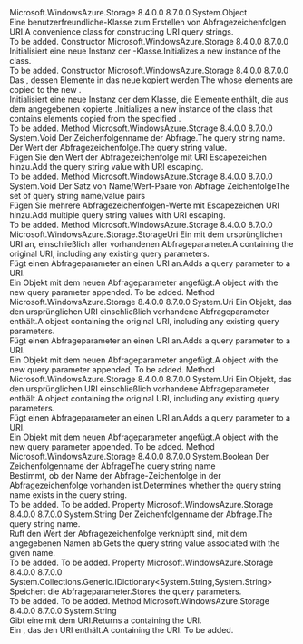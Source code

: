 <Type Name="UriQueryBuilder" FullName="Microsoft.WindowsAzure.Storage.Core.UriQueryBuilder">
  <TypeSignature Language="C#" Value="public class UriQueryBuilder" />
  <TypeSignature Language="ILAsm" Value=".class public auto ansi beforefieldinit UriQueryBuilder extends System.Object" />
  <TypeSignature Language="DocId" Value="T:Microsoft.WindowsAzure.Storage.Core.UriQueryBuilder" />
  <TypeSignature Language="VB.NET" Value="Public Class UriQueryBuilder" />
  <TypeSignature Language="F#" Value="type UriQueryBuilder = class" />
  <AssemblyInfo>
    <AssemblyName>Microsoft.WindowsAzure.Storage</AssemblyName>
    <AssemblyVersion>8.4.0.0</AssemblyVersion>
    <AssemblyVersion>8.7.0.0</AssemblyVersion>
  </AssemblyInfo>
  <Base>
    <BaseTypeName>System.Object</BaseTypeName>
  </Base>
  <Interfaces />
  <Docs>
    <summary>
            <span data-ttu-id="0c2ec-101">Eine benutzerfreundliche-Klasse zum Erstellen von Abfragezeichenfolgen URI.</span><span class="sxs-lookup"><span data-stu-id="0c2ec-101">A convenience class for constructing URI query strings.</span></span>
            </summary>
    <remarks>To be added.</remarks>
  </Docs>
  <Members>
    <Member MemberName=".ctor">
      <MemberSignature Language="C#" Value="public UriQueryBuilder ();" />
      <MemberSignature Language="ILAsm" Value=".method public hidebysig specialname rtspecialname instance void .ctor() cil managed" />
      <MemberSignature Language="DocId" Value="M:Microsoft.WindowsAzure.Storage.Core.UriQueryBuilder.#ctor" />
      <MemberSignature Language="VB.NET" Value="Public Sub New ()" />
      <MemberType>Constructor</MemberType>
      <AssemblyInfo>
        <AssemblyName>Microsoft.WindowsAzure.Storage</AssemblyName>
        <AssemblyVersion>8.4.0.0</AssemblyVersion>
        <AssemblyVersion>8.7.0.0</AssemblyVersion>
      </AssemblyInfo>
      <Parameters />
      <Docs>
        <summary>
            <span data-ttu-id="0c2ec-102">Initialisiert eine neue Instanz der <see cref="T:Microsoft.WindowsAzure.Storage.Core.UriQueryBuilder" />-Klasse.</span><span class="sxs-lookup"><span data-stu-id="0c2ec-102">Initializes a new instance of the <see cref="T:Microsoft.WindowsAzure.Storage.Core.UriQueryBuilder" /> class.</span></span>
            </summary>
        <remarks>To be added.</remarks>
      </Docs>
    </Member>
    <Member MemberName=".ctor">
      <MemberSignature Language="C#" Value="public UriQueryBuilder (Microsoft.WindowsAzure.Storage.Core.UriQueryBuilder builder);" />
      <MemberSignature Language="ILAsm" Value=".method public hidebysig specialname rtspecialname instance void .ctor(class Microsoft.WindowsAzure.Storage.Core.UriQueryBuilder builder) cil managed" />
      <MemberSignature Language="DocId" Value="M:Microsoft.WindowsAzure.Storage.Core.UriQueryBuilder.#ctor(Microsoft.WindowsAzure.Storage.Core.UriQueryBuilder)" />
      <MemberSignature Language="VB.NET" Value="Public Sub New (builder As UriQueryBuilder)" />
      <MemberSignature Language="F#" Value="new Microsoft.WindowsAzure.Storage.Core.UriQueryBuilder : Microsoft.WindowsAzure.Storage.Core.UriQueryBuilder -&gt; Microsoft.WindowsAzure.Storage.Core.UriQueryBuilder" Usage="new Microsoft.WindowsAzure.Storage.Core.UriQueryBuilder builder" />
      <MemberType>Constructor</MemberType>
      <AssemblyInfo>
        <AssemblyName>Microsoft.WindowsAzure.Storage</AssemblyName>
        <AssemblyVersion>8.4.0.0</AssemblyVersion>
        <AssemblyVersion>8.7.0.0</AssemblyVersion>
      </AssemblyInfo>
      <Parameters>
        <Parameter Name="builder" Type="Microsoft.WindowsAzure.Storage.Core.UriQueryBuilder" />
      </Parameters>
      <Docs>
        <param name="builder"><span data-ttu-id="0c2ec-103">Das <see cref="T:Microsoft.WindowsAzure.Storage.Core.UriQueryBuilder" />, dessen Elemente in das neue <see cref="T:Microsoft.WindowsAzure.Storage.Core.UriQueryBuilder" /> kopiert werden.</span><span class="sxs-lookup"><span data-stu-id="0c2ec-103">The <see cref="T:Microsoft.WindowsAzure.Storage.Core.UriQueryBuilder" /> whose elements are copied to the new <see cref="T:Microsoft.WindowsAzure.Storage.Core.UriQueryBuilder" />.</span></span></param>
        <summary>
            <span data-ttu-id="0c2ec-104">Initialisiert eine neue Instanz der dem <see cref="T:Microsoft.WindowsAzure.Storage.Core.UriQueryBuilder" /> Klasse, die Elemente enthält, die aus dem angegebenen kopierte <see cref="T:Microsoft.WindowsAzure.Storage.Core.UriQueryBuilder" />.</span><span class="sxs-lookup"><span data-stu-id="0c2ec-104">Initializes a new instance of the <see cref="T:Microsoft.WindowsAzure.Storage.Core.UriQueryBuilder" /> class that contains elements copied from the specified <see cref="T:Microsoft.WindowsAzure.Storage.Core.UriQueryBuilder" />.</span></span>
            </summary>
        <remarks>To be added.</remarks>
      </Docs>
    </Member>
    <Member MemberName="Add">
      <MemberSignature Language="C#" Value="public virtual void Add (string name, string value);" />
      <MemberSignature Language="ILAsm" Value=".method public hidebysig newslot virtual instance void Add(string name, string value) cil managed" />
      <MemberSignature Language="DocId" Value="M:Microsoft.WindowsAzure.Storage.Core.UriQueryBuilder.Add(System.String,System.String)" />
      <MemberSignature Language="VB.NET" Value="Public Overridable Sub Add (name As String, value As String)" />
      <MemberSignature Language="F#" Value="abstract member Add : string * string -&gt; unit&#xA;override this.Add : string * string -&gt; unit" Usage="uriQueryBuilder.Add (name, value)" />
      <MemberType>Method</MemberType>
      <AssemblyInfo>
        <AssemblyName>Microsoft.WindowsAzure.Storage</AssemblyName>
        <AssemblyVersion>8.4.0.0</AssemblyVersion>
        <AssemblyVersion>8.7.0.0</AssemblyVersion>
      </AssemblyInfo>
      <ReturnValue>
        <ReturnType>System.Void</ReturnType>
      </ReturnValue>
      <Parameters>
        <Parameter Name="name" Type="System.String" />
        <Parameter Name="value" Type="System.String" />
      </Parameters>
      <Docs>
        <param name="name"><span data-ttu-id="0c2ec-105">Der Zeichenfolgenname der Abfrage.</span><span class="sxs-lookup"><span data-stu-id="0c2ec-105">The query string name.</span></span></param>
        <param name="value"><span data-ttu-id="0c2ec-106">Der Wert der Abfragezeichenfolge.</span><span class="sxs-lookup"><span data-stu-id="0c2ec-106">The query string value.</span></span></param>
        <summary>
            <span data-ttu-id="0c2ec-107">Fügen Sie den Wert der Abfragezeichenfolge mit URI Escapezeichen hinzu.</span><span class="sxs-lookup"><span data-stu-id="0c2ec-107">Add the query string value with URI escaping.</span></span>
            </summary>
        <remarks>To be added.</remarks>
      </Docs>
    </Member>
    <Member MemberName="AddRange">
      <MemberSignature Language="C#" Value="public void AddRange (System.Collections.Generic.IEnumerable&lt;System.Collections.Generic.KeyValuePair&lt;string,string&gt;&gt; parameters);" />
      <MemberSignature Language="ILAsm" Value=".method public hidebysig instance void AddRange(class System.Collections.Generic.IEnumerable`1&lt;valuetype System.Collections.Generic.KeyValuePair`2&lt;string, string&gt;&gt; parameters) cil managed" />
      <MemberSignature Language="DocId" Value="M:Microsoft.WindowsAzure.Storage.Core.UriQueryBuilder.AddRange(System.Collections.Generic.IEnumerable{System.Collections.Generic.KeyValuePair{System.String,System.String}})" />
      <MemberSignature Language="VB.NET" Value="Public Sub AddRange (parameters As IEnumerable(Of KeyValuePair(Of String, String)))" />
      <MemberSignature Language="F#" Value="member this.AddRange : seq&lt;System.Collections.Generic.KeyValuePair&lt;string, string&gt;&gt; -&gt; unit" Usage="uriQueryBuilder.AddRange parameters" />
      <MemberType>Method</MemberType>
      <AssemblyInfo>
        <AssemblyName>Microsoft.WindowsAzure.Storage</AssemblyName>
        <AssemblyVersion>8.4.0.0</AssemblyVersion>
        <AssemblyVersion>8.7.0.0</AssemblyVersion>
      </AssemblyInfo>
      <ReturnValue>
        <ReturnType>System.Void</ReturnType>
      </ReturnValue>
      <Parameters>
        <Parameter Name="parameters" Type="System.Collections.Generic.IEnumerable&lt;System.Collections.Generic.KeyValuePair&lt;System.String,System.String&gt;&gt;" />
      </Parameters>
      <Docs>
        <param name="parameters"><span data-ttu-id="0c2ec-108">Der Satz von Name/Wert-Paare von Abfrage Zeichenfolge</span><span class="sxs-lookup"><span data-stu-id="0c2ec-108">The set of query string name/value pairs</span></span></param>
        <summary>
            <span data-ttu-id="0c2ec-109">Fügen Sie mehrere Abfragezeichenfolgen-Werte mit Escapezeichen URI hinzu.</span><span class="sxs-lookup"><span data-stu-id="0c2ec-109">Add multiple query string values with URI escaping.</span></span>
            </summary>
        <remarks>To be added.</remarks>
      </Docs>
    </Member>
    <Member MemberName="AddToUri">
      <MemberSignature Language="C#" Value="public Microsoft.WindowsAzure.Storage.StorageUri AddToUri (Microsoft.WindowsAzure.Storage.StorageUri storageUri);" />
      <MemberSignature Language="ILAsm" Value=".method public hidebysig instance class Microsoft.WindowsAzure.Storage.StorageUri AddToUri(class Microsoft.WindowsAzure.Storage.StorageUri storageUri) cil managed" />
      <MemberSignature Language="DocId" Value="M:Microsoft.WindowsAzure.Storage.Core.UriQueryBuilder.AddToUri(Microsoft.WindowsAzure.Storage.StorageUri)" />
      <MemberSignature Language="F#" Value="member this.AddToUri : Microsoft.WindowsAzure.Storage.StorageUri -&gt; Microsoft.WindowsAzure.Storage.StorageUri" Usage="uriQueryBuilder.AddToUri storageUri" />
      <MemberType>Method</MemberType>
      <AssemblyInfo>
        <AssemblyName>Microsoft.WindowsAzure.Storage</AssemblyName>
        <AssemblyVersion>8.4.0.0</AssemblyVersion>
        <AssemblyVersion>8.7.0.0</AssemblyVersion>
      </AssemblyInfo>
      <ReturnValue>
        <ReturnType>Microsoft.WindowsAzure.Storage.StorageUri</ReturnType>
      </ReturnValue>
      <Parameters>
        <Parameter Name="storageUri" Type="Microsoft.WindowsAzure.Storage.StorageUri" />
      </Parameters>
      <Docs>
        <param name="storageUri"><span data-ttu-id="0c2ec-110">Ein <see cref="T:Microsoft.WindowsAzure.Storage.StorageUri" /> mit dem ursprünglichen URI an, einschließlich aller vorhandenen Abfrageparameter.</span><span class="sxs-lookup"><span data-stu-id="0c2ec-110">A <see cref="T:Microsoft.WindowsAzure.Storage.StorageUri" /> containing the original URI, including any existing query parameters.</span></span></param>
        <summary>
            <span data-ttu-id="0c2ec-111">Fügt einen Abfrageparameter an einen URI an.</span><span class="sxs-lookup"><span data-stu-id="0c2ec-111">Adds a query parameter to a URI.</span></span>
            </summary>
        <returns><span data-ttu-id="0c2ec-112">Ein <see cref="T:Microsoft.WindowsAzure.Storage.StorageUri" /> Objekt mit dem neuen Abfrageparameter angefügt.</span><span class="sxs-lookup"><span data-stu-id="0c2ec-112">A <see cref="T:Microsoft.WindowsAzure.Storage.StorageUri" /> object with the new query parameter appended.</span></span></returns>
        <remarks>To be added.</remarks>
      </Docs>
    </Member>
    <Member MemberName="AddToUri">
      <MemberSignature Language="C#" Value="public virtual Uri AddToUri (Uri uri);" />
      <MemberSignature Language="ILAsm" Value=".method public hidebysig newslot virtual instance class System.Uri AddToUri(class System.Uri uri) cil managed" />
      <MemberSignature Language="DocId" Value="M:Microsoft.WindowsAzure.Storage.Core.UriQueryBuilder.AddToUri(System.Uri)" />
      <MemberSignature Language="F#" Value="abstract member AddToUri : Uri -&gt; Uri&#xA;override this.AddToUri : Uri -&gt; Uri" Usage="uriQueryBuilder.AddToUri uri" />
      <MemberType>Method</MemberType>
      <AssemblyInfo>
        <AssemblyName>Microsoft.WindowsAzure.Storage</AssemblyName>
        <AssemblyVersion>8.4.0.0</AssemblyVersion>
        <AssemblyVersion>8.7.0.0</AssemblyVersion>
      </AssemblyInfo>
      <ReturnValue>
        <ReturnType>System.Uri</ReturnType>
      </ReturnValue>
      <Parameters>
        <Parameter Name="uri" Type="System.Uri" />
      </Parameters>
      <Docs>
        <param name="uri"><span data-ttu-id="0c2ec-113">Ein <see cref="T:System.Uri" /> Objekt, das den ursprünglichen URI einschließlich vorhandene Abfrageparameter enthält.</span><span class="sxs-lookup"><span data-stu-id="0c2ec-113">A <see cref="T:System.Uri" /> object containing the original URI, including any existing query parameters.</span></span></param>
        <summary>
            <span data-ttu-id="0c2ec-114">Fügt einen Abfrageparameter an einen URI an.</span><span class="sxs-lookup"><span data-stu-id="0c2ec-114">Adds a query parameter to a URI.</span></span>
            </summary>
        <returns><span data-ttu-id="0c2ec-115">Ein <see cref="T:System.Uri" /> Objekt mit dem neuen Abfrageparameter angefügt.</span><span class="sxs-lookup"><span data-stu-id="0c2ec-115">A <see cref="T:System.Uri" /> object with the new query parameter appended.</span></span></returns>
        <remarks>To be added.</remarks>
      </Docs>
    </Member>
    <Member MemberName="AddToUriCore">
      <MemberSignature Language="C#" Value="protected Uri AddToUriCore (Uri uri);" />
      <MemberSignature Language="ILAsm" Value=".method familyhidebysig instance class System.Uri AddToUriCore(class System.Uri uri) cil managed" />
      <MemberSignature Language="DocId" Value="M:Microsoft.WindowsAzure.Storage.Core.UriQueryBuilder.AddToUriCore(System.Uri)" />
      <MemberSignature Language="F#" Value="member this.AddToUriCore : Uri -&gt; Uri" Usage="uriQueryBuilder.AddToUriCore uri" />
      <MemberType>Method</MemberType>
      <AssemblyInfo>
        <AssemblyName>Microsoft.WindowsAzure.Storage</AssemblyName>
        <AssemblyVersion>8.4.0.0</AssemblyVersion>
        <AssemblyVersion>8.7.0.0</AssemblyVersion>
      </AssemblyInfo>
      <ReturnValue>
        <ReturnType>System.Uri</ReturnType>
      </ReturnValue>
      <Parameters>
        <Parameter Name="uri" Type="System.Uri" />
      </Parameters>
      <Docs>
        <param name="uri"><span data-ttu-id="0c2ec-116">Ein <see cref="T:System.Uri" /> Objekt, das den ursprünglichen URI einschließlich vorhandene Abfrageparameter enthält.</span><span class="sxs-lookup"><span data-stu-id="0c2ec-116">A <see cref="T:System.Uri" /> object containing the original URI, including any existing query parameters.</span></span></param>
        <summary>
            <span data-ttu-id="0c2ec-117">Fügt einen Abfrageparameter an einen URI an.</span><span class="sxs-lookup"><span data-stu-id="0c2ec-117">Adds a query parameter to a URI.</span></span>
            </summary>
        <returns><span data-ttu-id="0c2ec-118">Ein <see cref="T:System.Uri" /> Objekt mit dem neuen Abfrageparameter angefügt.</span><span class="sxs-lookup"><span data-stu-id="0c2ec-118">A <see cref="T:System.Uri" /> object with the new query parameter appended.</span></span></returns>
        <remarks>To be added.</remarks>
      </Docs>
    </Member>
    <Member MemberName="ContainsQueryStringName">
      <MemberSignature Language="C#" Value="public bool ContainsQueryStringName (string name);" />
      <MemberSignature Language="ILAsm" Value=".method public hidebysig instance bool ContainsQueryStringName(string name) cil managed" />
      <MemberSignature Language="DocId" Value="M:Microsoft.WindowsAzure.Storage.Core.UriQueryBuilder.ContainsQueryStringName(System.String)" />
      <MemberSignature Language="VB.NET" Value="Public Function ContainsQueryStringName (name As String) As Boolean" />
      <MemberSignature Language="F#" Value="member this.ContainsQueryStringName : string -&gt; bool" Usage="uriQueryBuilder.ContainsQueryStringName name" />
      <MemberType>Method</MemberType>
      <AssemblyInfo>
        <AssemblyName>Microsoft.WindowsAzure.Storage</AssemblyName>
        <AssemblyVersion>8.4.0.0</AssemblyVersion>
        <AssemblyVersion>8.7.0.0</AssemblyVersion>
      </AssemblyInfo>
      <ReturnValue>
        <ReturnType>System.Boolean</ReturnType>
      </ReturnValue>
      <Parameters>
        <Parameter Name="name" Type="System.String" />
      </Parameters>
      <Docs>
        <param name="name"><span data-ttu-id="0c2ec-119">Der Zeichenfolgenname der Abfrage</span><span class="sxs-lookup"><span data-stu-id="0c2ec-119">The query string name</span></span></param>
        <summary>
            <span data-ttu-id="0c2ec-120">Bestimmt, ob der Name der Abfrage-Zeichenfolge in der Abfragezeichenfolge vorhanden ist.</span><span class="sxs-lookup"><span data-stu-id="0c2ec-120">Determines whether the query string name exists in the query string.</span></span>
            </summary>
        <returns>To be added.</returns>
        <remarks>To be added.</remarks>
      </Docs>
    </Member>
    <Member MemberName="Item">
      <MemberSignature Language="C#" Value="public string this[string name] { get; }" />
      <MemberSignature Language="ILAsm" Value=".property instance string Item(string)" />
      <MemberSignature Language="DocId" Value="P:Microsoft.WindowsAzure.Storage.Core.UriQueryBuilder.Item(System.String)" />
      <MemberSignature Language="VB.NET" Value="Default Public ReadOnly Property Item(name As String) As String" />
      <MemberSignature Language="F#" Value="member this.Item(string) : string" Usage="Microsoft.WindowsAzure.Storage.Core.UriQueryBuilder.Item" />
      <MemberType>Property</MemberType>
      <AssemblyInfo>
        <AssemblyName>Microsoft.WindowsAzure.Storage</AssemblyName>
        <AssemblyVersion>8.4.0.0</AssemblyVersion>
        <AssemblyVersion>8.7.0.0</AssemblyVersion>
      </AssemblyInfo>
      <ReturnValue>
        <ReturnType>System.String</ReturnType>
      </ReturnValue>
      <Parameters>
        <Parameter Name="name" Type="System.String" />
      </Parameters>
      <Docs>
        <param name="name"><span data-ttu-id="0c2ec-121">Der Zeichenfolgenname der Abfrage.</span><span class="sxs-lookup"><span data-stu-id="0c2ec-121">The query string name.</span></span></param>
        <summary>
            <span data-ttu-id="0c2ec-122">Ruft den Wert der Abfragezeichenfolge verknüpft sind, mit dem angegebenen Namen ab.</span><span class="sxs-lookup"><span data-stu-id="0c2ec-122">Gets the query string value associated with the given name.</span></span>
            </summary>
        <value>To be added.</value>
        <remarks>To be added.</remarks>
      </Docs>
    </Member>
    <Member MemberName="Parameters">
      <MemberSignature Language="C#" Value="protected System.Collections.Generic.IDictionary&lt;string,string&gt; Parameters { get; }" />
      <MemberSignature Language="ILAsm" Value=".property instance class System.Collections.Generic.IDictionary`2&lt;string, string&gt; Parameters" />
      <MemberSignature Language="DocId" Value="P:Microsoft.WindowsAzure.Storage.Core.UriQueryBuilder.Parameters" />
      <MemberSignature Language="VB.NET" Value="Protected ReadOnly Property Parameters As IDictionary(Of String, String)" />
      <MemberSignature Language="F#" Value="member this.Parameters : System.Collections.Generic.IDictionary&lt;string, string&gt;" Usage="Microsoft.WindowsAzure.Storage.Core.UriQueryBuilder.Parameters" />
      <MemberType>Property</MemberType>
      <AssemblyInfo>
        <AssemblyName>Microsoft.WindowsAzure.Storage</AssemblyName>
        <AssemblyVersion>8.4.0.0</AssemblyVersion>
        <AssemblyVersion>8.7.0.0</AssemblyVersion>
      </AssemblyInfo>
      <ReturnValue>
        <ReturnType>System.Collections.Generic.IDictionary&lt;System.String,System.String&gt;</ReturnType>
      </ReturnValue>
      <Docs>
        <summary>
            <span data-ttu-id="0c2ec-123">Speichert die Abfrageparameter.</span><span class="sxs-lookup"><span data-stu-id="0c2ec-123">Stores the query parameters.</span></span>
            </summary>
        <value>To be added.</value>
        <remarks>To be added.</remarks>
      </Docs>
    </Member>
    <Member MemberName="ToString">
      <MemberSignature Language="C#" Value="public override string ToString ();" />
      <MemberSignature Language="ILAsm" Value=".method public hidebysig virtual instance string ToString() cil managed" />
      <MemberSignature Language="DocId" Value="M:Microsoft.WindowsAzure.Storage.Core.UriQueryBuilder.ToString" />
      <MemberSignature Language="VB.NET" Value="Public Overrides Function ToString () As String" />
      <MemberSignature Language="F#" Value="override this.ToString : unit -&gt; string" Usage="uriQueryBuilder.ToString " />
      <MemberType>Method</MemberType>
      <AssemblyInfo>
        <AssemblyName>Microsoft.WindowsAzure.Storage</AssemblyName>
        <AssemblyVersion>8.4.0.0</AssemblyVersion>
        <AssemblyVersion>8.7.0.0</AssemblyVersion>
      </AssemblyInfo>
      <ReturnValue>
        <ReturnType>System.String</ReturnType>
      </ReturnValue>
      <Parameters />
      <Docs>
        <summary>
            <span data-ttu-id="0c2ec-124">Gibt eine <see cref="T:System.String" /> mit dem URI.</span><span class="sxs-lookup"><span data-stu-id="0c2ec-124">Returns a <see cref="T:System.String" /> containing the URI.</span></span>
            </summary>
        <returns>
            <span data-ttu-id="0c2ec-125">Ein <see cref="T:System.String" /> , das den URI enthält.</span><span class="sxs-lookup"><span data-stu-id="0c2ec-125">A <see cref="T:System.String" /> containing the URI.</span></span>
            </returns>
        <remarks>To be added.</remarks>
      </Docs>
    </Member>
  </Members>
</Type>